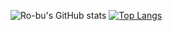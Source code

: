 ![Ro-bu's GitHub stats](https://github-readme-stats.vercel.app/api?username=Ro-bu&hide=prs,issues,contribs&theme=graywhite&show_icons=true)
[![Top Langs](https://github-readme-stats.vercel.app/api/top-langs/?username=Ro-bu&theme=graywhite&layout=compact)](https://github.com/anuraghazra/github-readme-stats)
